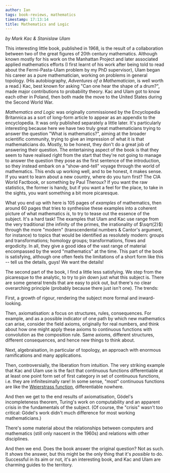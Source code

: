 ```yaml
---
author: Ian
tags: book-reviews, mathematics
timestamp: 17:13:14
title: Mathematics and Logic
---
```

*by Mark Kac & Stanislaw Ulam*

This interesting little book, published in 1968, is the result of a
collaboration between two of the great figures of 20th century
mathematics.  Although known mostly for his work on the Manhattan
Project and later associated applied mathematics efforts (I first
learnt of his work after being told to read about the Fermi-Pasta-Ulam
problem by my PhD supervisor), Ulam began his career as a pure
mathematician, working on problems in general topology.  (His
autobiography, *Adventures of a Mathematician*, is well worth a read.)
Kac, best known for asking "Can one hear the shape of a drum?", made
major contributions to probability theory.  Kac and Ulam got to know
each other in Poland, then both made the move to the United States
during the Second World War.
 
 <!--MORE-->
 
*Mathematics and Logic* was originally commissioned by the
Encyclopedia Britannica as a sort of long-form article to appear as an
appendix to the encyclopedia.  It was only published separately a
little later.  It's particularly interesting because here we have two
truly great mathematicians trying to answer the question "What is
mathematics?", aiming at the broader scientific community, trying to
give an impression of what it is that mathematicians do.  Mostly, to
be honest, they don't do a great job of answering their question.  The
entertaining aspect of the book is that they seem to have realised
right from the start that they're not going to manage to answer the
question they pose as the first sentence of the introduction, so they
instead embark on a "show-and-tell" voyage through the world of
mathematics.  This ends up working well, and to be honest, it makes
sense.  If you want to learn about a new country, where do you turn
first?  The CIA World Factbook, or something by Paul Theroux?  If you
want the raw statistics, the former is handy, but if you want a feel
for the place, to take in the sights, you want something a bit more
picaresque.

What you end up with here is 105 pages of *examples* of mathematics,
then around 60 pages that tries to synthesise these examples into a
coherent picture of what mathematics *is*, to try to tease out the
essence of the subject.  It's a hard task!  The examples that Ulam and
Kac use range from the very traditional (the infinity of the primes,
the irrationality of $\sqrt{2}$) through the more "modern"
(transcendental numbers & Cantor's argument, for instance) to topics
that would be identified as resolutely modern: groups and
transformations; homology groups; transformations, flows and
ergodicity.  In all, they give a good idea of the vast range of
material encompassed by the word "mathematics" at the time.  This part
of the book is satisfying, although one often feels the limitations of
a short form like this -- tell us the details, guys!  We want the
details!

The second part of the book, I find a little less satisfying.  We step
from the picaresque to the analytic, to try to pin down just what this
subject is.  There are some general trends that are easy to pick out,
but there's no clear overarching principle (probably because there
just isn't one).  The trends:

First, a growth of rigour, rendering the subject more formal and
inward-looking.

Then, axiomatisation: a focus on structures, rules, consequences.  For
example, and as a possible indicator of one path by which new
mathematics can arise, consider the field axioms, originally for real
numbers, and think about how one might apply these axioms to
continuous functions with convolution as the composition rule.  Same
axioms, different structures, different consequences, and hence new
things to think about.

Next, algebraisation, in particular of topology, an approach with
enormous ramifications and many applications.

Then, controversially, the liberation from intuition.  The very
striking example that Kac and Ulam use is the fact that continuous
functions differentiable at at least one point form set of first
category in set of continuous functions, i.e. they are infinitesimally
rare!  In some sense, "most" continuous functions are like the
[Weierstrass function](http://en.wikipedia.org/wiki/Weierstrass_function),
differentiable nowhere.

And then we get to the end results of axiomatisation, Gödel's
incompleteness theorem, Turing's work on computability and an apparent
crisis in the fundamentals of the subject.  (Of course, the "crisis"
wasn't too critical: Gödel's work didn't much difference for most
working mathematicians.)

There's some material about the relationships between computers and
mathematics (still only nascent in the 1960s) and relations with other
disciplines.

And then we end.  Does the book answer the original question?  Not as
such.  It *shows* the answer, but this might be the only thing that
it's *possible* to do.  Successful in its aim or not, it's an
interesting book, and Kac and Ulam are charming guides to the
territory.
